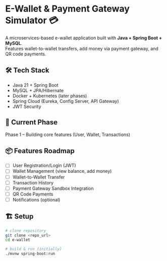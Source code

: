 # E-Wallet & Payment Gateway Simulator 💳

A microservices-based e-wallet application built with **Java + Spring Boot + MySQL**.  
Features wallet-to-wallet transfers, add money via payment gateway, and QR code payments.

## 🛠 Tech Stack
- Java 21 + Spring Boot
- MySQL + JPA/Hibernate
- Docker + Kubernetes (later phases)
- Spring Cloud (Eureka, Config Server, API Gateway)
- JWT Security

## 🚀 Current Phase
Phase 1 – Building core features (User, Wallet, Transactions)

## 📦 Features Roadmap
- [ ] User Registration/Login (JWT)
- [ ] Wallet Management (view balance, add money)
- [ ] Wallet-to-Wallet Transfer
- [ ] Transaction History
- [ ] Payment Gateway Sandbox Integration
- [ ] QR Code Payments
- [ ] Notifications (optional)

## 🏗 Setup
```bash
# clone repository
git clone <repo_url>
cd e-wallet

# build & run (initially)
./mvnw spring-boot:run
